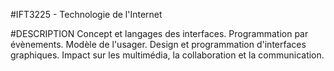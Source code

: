 #IFT3225 - Technologie de l'Internet

#DESCRIPTION
Concept et langages des interfaces. Programmation par évènements. Modèle de l'usager. Design et programmation d'interfaces graphiques. Impact sur les multimédia, la collaboration et la communication.
